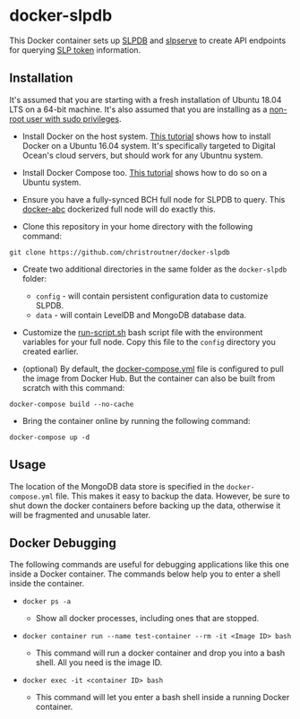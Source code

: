 # docker-slpdb
This Docker container sets up
[SLPDB](https://github.com/christroutner/SLPDB) and
[slpserve](https://github.com/fountainhead-cash/slpserve)
to create API endpoints for querying [SLP token](https://simpleledger.cash/) information.

## Installation
It's assumed that you are starting with a fresh installation of Ubuntu 18.04
LTS on a 64-bit machine.
It's also assumed that you are installing as
a [non-root user with sudo privileges](https://www.digitalocean.com/community/tutorials/initial-server-setup-with-ubuntu-16-04).

- Install Docker on the host system.
[This tutorial](https://www.digitalocean.com/community/tutorials/how-to-install-and-use-docker-on-ubuntu-16-04)
shows how to install Docker on a Ubuntu 16.04 system. It's specifically targeted
to Digital Ocean's cloud servers, but should work for any Ubuntnu system.

- Install Docker Compose too.
[This tutorial](https://www.digitalocean.com/community/tutorials/how-to-install-docker-compose-on-ubuntu-16-04)
shows how to do so on a Ubuntu system.

- Ensure you have a fully-synced BCH full node for SLPDB to query.
This [docker-abc](https://github.com/christroutner/docker-abc) dockerized
full node will do exactly this.

- Clone this repository in your home directory with the following command:

`git clone https://github.com/christroutner/docker-slpdb`

- Create two additional directories in the same folder as the `docker-slpdb` folder:
  - `config` - will contain persistent configuration data to customize SLPDB.
  - `data` - will contain LevelDB and MongoDB database data.

- Customize the [run-script.sh](./run-script.sh) bash script file with the
environment variables for your full node. Copy this file to the `config` directory you created earlier.

- (optional) By default,
the [docker-compose.yml](docker-compose.yml) file is configured to pull the image
from Docker Hub. But the container can also be built from scratch with this
command:

`docker-compose build --no-cache`

- Bring the container online by running the following command:

`docker-compose up -d`

## Usage
The location of the MongoDB data store is specified in the `docker-compose.yml` file.
This makes it easy to backup the data. However, be sure to shut down the docker
containers before backing up the data, otherwise it will be fragmented and unusable later.

## Docker Debugging
The following commands are useful for debugging applications like this one
inside a Docker container. The commands below help you to enter a shell
inside the container.

* `docker ps -a`
  * Show all docker processes, including ones that are stopped.

* `docker container run --name test-container --rm -it <Image ID> bash`
  * This command will run a docker container and drop you into a bash shell.
  All you need is the image ID.

* `docker exec -it <container ID> bash`
  * This command will let you enter a bash shell inside a running Docker container.
